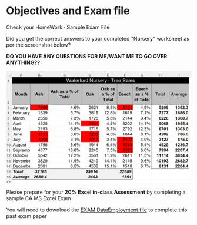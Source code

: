# Objectives and Exam file

Check your HomeWork · Sample Exam File

Did you get the correct answers to your completed "Nursery" worksheet as per the screenshot below?

**DO YOU HAVE ANY QUESTIONS FOR ME/WANT ME TO GO OVER ANYTHING??**

![Completed Nursery Worksheet](./img/nurseryComplete.png)


Please prepare for your **20% Excel in-class Assessment** by completing a sample CA MS Excel Exam

You will need to download the [EXAM DataEmployment file](./archives/archive.zip) to complete this past exam paper 